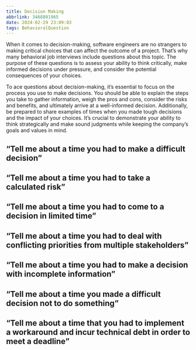 ```yaml
---
title: Decision Making
abbrlink: 3468801965
date: 2024-02-29 23:09:03
tags: BehavioralQuestion
---
```

When it comes to decision-making, software engineers are no strangers to making critical choices that can affect the outcome of a project. That’s why many behavioral job interviews include questions about this topic. The purpose of these questions is to assess your ability to think critically, make informed decisions under pressure, and consider the potential consequences of your choices.

To ace questions about decision-making, it’s essential to focus on the process you use to make decisions. You should be able to explain the steps you take to gather information, weigh the pros and cons, consider the risks and benefits, and ultimately arrive at a well-informed decision. Additionally, be prepared to share examples of times when you made tough decisions and the impact of your choices. It’s crucial to demonstrate your ability to think strategically and make sound judgments while keeping the company’s goals and values in mind.
<!--more-->

## “Tell me about a time you had to make a difficult decision”

## “Tell me about a time you had to take a calculated risk”

## “Tell me about a time you had to come to a decision in limited time”

## “Tell me about a time you had to deal with conflicting priorities from multiple stakeholders”

## “Tell me about a time you had to make a decision with incomplete information”

## “Tell me about a time you made a difficult decision not to do something”

## “Tell me about a time that you had to implement a workaround and incur technical debt in order to meet a deadline”
